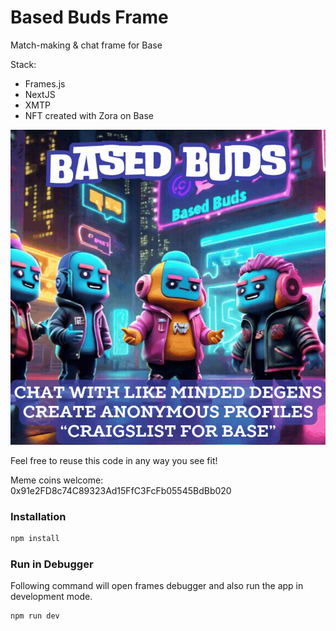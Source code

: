 # Based Buds Frame

Match-making & chat frame for Base

Stack:

- Frames.js
- NextJS
- XMTP
- NFT created with Zora on Base

![Screenshot](https://github.com/sonicsmith/based-buds/blob/main/public/images/main.gif)

Feel free to reuse this code in any way you see fit!

Meme coins welcome: 0x91e2FD8c74C89323Ad15FfC3FcFb05545BdBb020

### Installation

```sh
npm install
```

### Run in Debugger

Following command will open frames debugger and also run the app in development mode.

```sh
npm run dev
```
